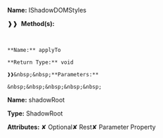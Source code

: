 **Name:** IShadowDOMStyles

❱❱&nbsp;&nbsp;**Method(s):**

&nbsp;&nbsp;&nbsp;&nbsp;&nbsp;
```
**Name:** applyTo

**Return Type:** void

❱❱&nbsp;&nbsp;**Parameters:**

&nbsp;&nbsp;&nbsp;&nbsp;&nbsp;
```
**Name:** shadowRoot

**Type:** ShadowRoot

**Attributes:** ✘ Optional✘ Rest✘ Parameter Property

```

```

